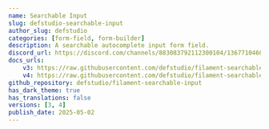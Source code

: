 ```yaml
---
name: Searchable Input
slug: defstudio-searchable-input
author_slug: defstudio
categories: [form-field, form-builder]
description: A searchable autocomplete input form field.
discord_url: https://discord.com/channels/883083792112300104/1367710460182532146
docs_urls:
    v3: https://raw.githubusercontent.com/defstudio/filament-searchable-input/refs/heads/v1.x/FILAMENT_README.md
    v4: https://raw.githubusercontent.com/defstudio/filament-searchable-input/refs/heads/main/FILAMENT_README.md
github_repository: defstudio/filament-searchable-input
has_dark_theme: true
has_translations: false
versions: [3, 4]
publish_date: 2025-05-02
---
```

